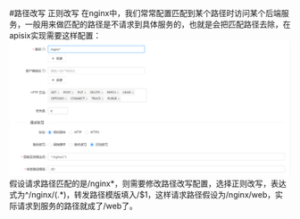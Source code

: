 #路径改写 正则改写
在nginx中，我们常常配置匹配到某个路径时访问某个后端服务，一般用来做匹配的路径是不请求到具体服务的，也就是会把匹配路径去除，在apisix实现需要这样配置：
![img.png](../pic/img.png)
假设请求路径匹配的是/nginx*，则需要修改路径改写配置，选择正则改写，表达式为^/nginx/(.*)，转发路径模版填入/$1，这样请求路径假设为/nginx/web，实际请求到服务的路径就成了/web了。
